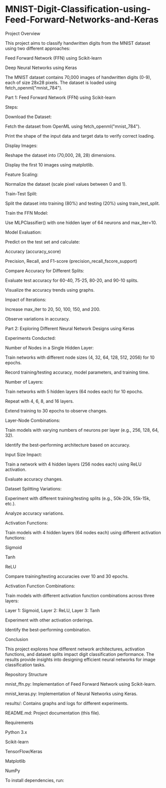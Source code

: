 # MNIST-Digit-Classification-using-Feed-Forward-Networks-and-Keras
Project Overview

This project aims to classify handwritten digits from the MNIST dataset using two different approaches:

Feed Forward Network (FFN) using Scikit-learn

Deep Neural Networks using Keras

The MNIST dataset contains 70,000 images of handwritten digits (0-9), each of size 28x28 pixels. The dataset is loaded using fetch_openml("mnist_784").

Part 1: Feed Forward Network (FFN) using Scikit-learn

Steps:

Download the Dataset:

Fetch the dataset from OpenML using fetch_openml("mnist_784").

Print the shape of the input data and target data to verify correct loading.

Display Images:

Reshape the dataset into (70,000, 28, 28) dimensions.

Display the first 10 images using matplotlib.

Feature Scaling:

Normalize the dataset (scale pixel values between 0 and 1).

Train-Test Split:

Split the dataset into training (80%) and testing (20%) using train_test_split.

Train the FFN Model:

Use MLPClassifier() with one hidden layer of 64 neurons and max_iter=10.

Model Evaluation:

Predict on the test set and calculate:

Accuracy (accuracy_score)

Precision, Recall, and F1-score (precision_recall_fscore_support)

Compare Accuracy for Different Splits:

Evaluate test accuracy for 60-40, 75-25, 80-20, and 90-10 splits.

Visualize the accuracy trends using graphs.

Impact of Iterations:

Increase max_iter to 20, 50, 100, 150, and 200.

Observe variations in accuracy.

Part 2: Exploring Different Neural Network Designs using Keras

Experiments Conducted:

Number of Nodes in a Single Hidden Layer:

Train networks with different node sizes (4, 32, 64, 128, 512, 2056) for 10 epochs.

Record training/testing accuracy, model parameters, and training time.

Number of Layers:

Train networks with 5 hidden layers (64 nodes each) for 10 epochs.

Repeat with 4, 6, 8, and 16 layers.

Extend training to 30 epochs to observe changes.

Layer-Node Combinations:

Train models with varying numbers of neurons per layer (e.g., 256, 128, 64, 32).

Identify the best-performing architecture based on accuracy.

Input Size Impact:

Train a network with 4 hidden layers (256 nodes each) using ReLU activation.

Evaluate accuracy changes.

Dataset Splitting Variations:

Experiment with different training/testing splits (e.g., 50k-20k, 55k-15k, etc.).

Analyze accuracy variations.

Activation Functions:

Train models with 4 hidden layers (64 nodes each) using different activation functions:

Sigmoid

Tanh

ReLU

Compare training/testing accuracies over 10 and 30 epochs.

Activation Function Combinations:

Train models with different activation function combinations across three layers:

Layer 1: Sigmoid, Layer 2: ReLU, Layer 3: Tanh

Experiment with other activation orderings.

Identify the best-performing combination.

Conclusion

This project explores how different network architectures, activation functions, and dataset splits impact digit classification performance. The results provide insights into designing efficient neural networks for image classification tasks.

Repository Structure

mnist_ffn.py: Implementation of Feed Forward Network using Scikit-learn.

mnist_keras.py: Implementation of Neural Networks using Keras.

results/: Contains graphs and logs for different experiments.

README.md: Project documentation (this file).

Requirements

Python 3.x

Scikit-learn

TensorFlow/Keras

Matplotlib

NumPy

To install dependencies, run:
